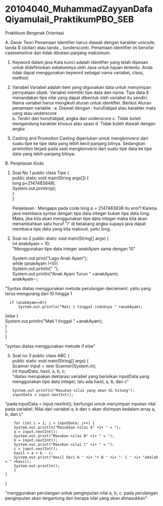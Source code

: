 # 20104040_MuhammadZayyanDafaQiyamulail_PraktikumPBO_SEB
Praktikum Bergerak Orientasi

A. Dasar Teori
  	Penamaan identifier harus diawali dengan karakter unicode, tanda $ (dollar) atau tanda _ (underscore). Penamaan identifier ini bersifat casesensitive dan tidak dibatasi        panjang maksimum.
    
 1. Keyword dalam java
	Kata kunci adalah identifier yang telah dipesan untuk didefinisikan sebelumnya oleh Java untuk tujuan tertentu. Anda tidak dapat menggunakan keyword sebagai nama 	variabel, class, method.
	 
 2. Variabel
    	Variabel adalah item yang digunakan data untuk menyimpan pernyataan objek. Variabel memiliki tipe data dan nama. Tipe data 8 menandakan tipe nilai yang dapat dibentuk 		oleh variabel itu sendiri. Nama variabel harus mengikuti aturan untuk identifier. Berikut Aturan penamaan variable : 
	      a. Diawali dengan : huruf/abjad atau karakter mata uang atau underscore 	
	      b. Terdiri dari huruf/abjad, angka dan underscore 
	      c. Tidak boleh mengandung karakter khusus atau spasi 
	      d. Tidak boleh diawali dengan angka
	
 3. Casting and Promotion
	Casting diperlukan untuk mengkonversi dari suatu tipe ke tipe data yang lebih kecil panjang bitnya. Sedangkan promotion terjadi pada saat mengkonversi dari suatu 		tipe data ke tipe data yang lebih panjang bitnya. 

B. Penjelasan Kode

 1. Soal No 1
	  public class Tipe {  
        public static void main(String args[]) {  
            long p=2147483648l;  
			System.out.println(p);  
		 }  
	}
	
	Penjelasan :
	    Mengapa pada code long p = 2147483638 itu eror? Karena java membaca syntax dengan tipe data integer bukan tipe data long. Maka, jika kita akan menggunakan tipe data          integer maka kita akan menambahkan satu huruf "l" di belakang angka supaya java dapat membaca tipe data yang kita maksud, yaitu long.
	
 2. Soal no 2
	   public static void main(String[] args) {  
     int anakAyam = 10;  
	"Menggunakan tipe data integer anakAyam sama dengan 10"
  
	  System.out.print("Lagu Anak Ayam");  
	  while (anakAyam !=0){  
	      System.out.println(" ");  
		  System.out.println("Anak Ayam Turun " +anakAyam);  
		  anakAyam--;

"Syntax diatas menggunakan metode perulangan decrement. yaitu yang terus mengurang dari 10 hingga 1
 
	  if (anakAyam==0){  
          System.out.println("Mati 1 tinggal induknya " +anakAyam);  
  }else {  
         System.out.println("Mati 1 tinggal " +anakAyam);  
       }  
    }  
}

"syntax diatas menggunakan metode if else"

 3. Soal no 3
	  public class ABC {  
    public static void main(String[] args) {  
        Scanner input = new Scanner(System.in);  
		    int inputData, hasil, a, b, c;  	
"diatas merupakan deklarasi variabel yang berisikan inputData yang menggunakan tipe data integer, lalu ada hasil, a, b, dan c"

		System.out.println("Masukan nilai yang akan di hitung");  
		inputData = input.nextInt();
"pada inputData = input.nextInt(); berfungsi untuk menyimpan inputan nilai pada variabel. Nilai dari variabel a, b dan c akan disimpan kedalam array a, b, dan c"
  
		for (int i = 1; i < inputData; i++) {  
        System.out.println("Masukkan nilai A" +1+ " = ");  
		a = input.nextInt();  
		System.out.print("Masukan nilai B" +i+ " = ");  
		b = input.nextInt();  
		System.out.print("Masukan nilai C" +i+ " = ");  
		c = input.nextInt();  
		hasil = a + b - c;  
		System.out.print("Hasil Dari A " +i+ "+ B " +i+ "- C " +i+ "adalah 		= " +hasil);  
		System.out.println();  
		}  
    }  
}

"menggunakan perulangan untuk penginputan nilai a, b, c. pada perulangan penginputan akan tergantung dari berapa nilai yang akan dimasukkan"
	
	
